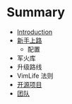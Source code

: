 # Summary

* [Introduction](README.md)
* [新手上路](chapter1.md)
   * 配置
* 军火库
* 升级路线
* VimLife 法则
* [开源项目](opensource.md)
* [团队](team.md)

